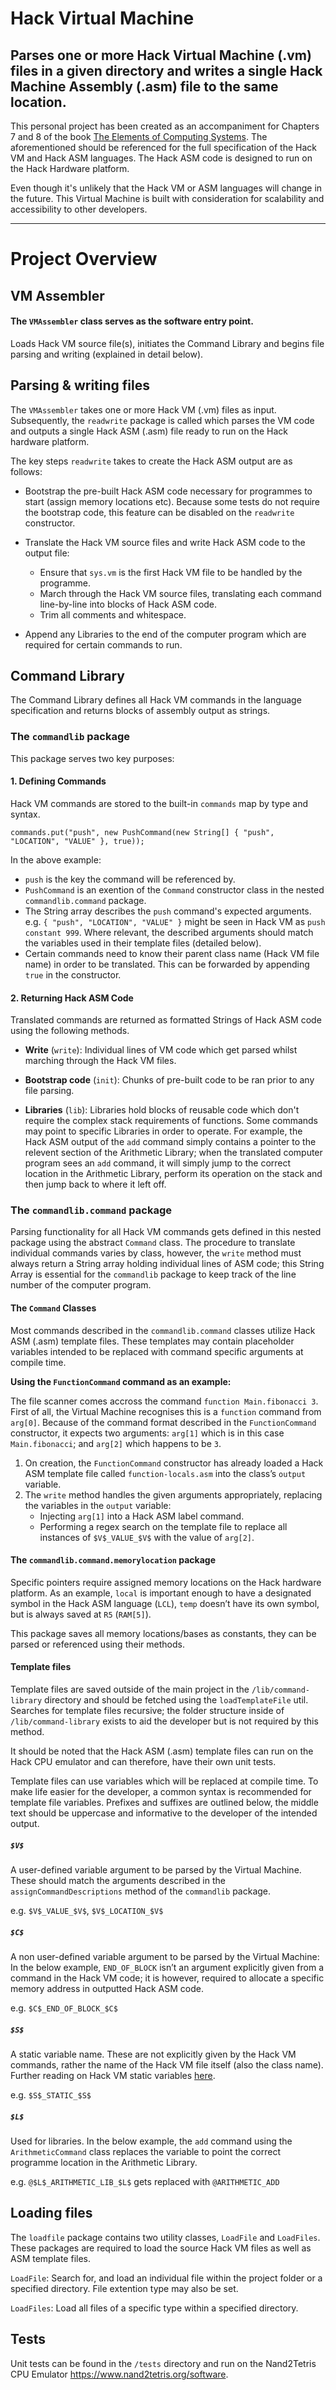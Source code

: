 # Hack Virtual Machine

## Parses one or more Hack Virtual Machine (.vm) files in a given directory and writes a single Hack Machine Assembly (.asm) file to the same location.

This personal project has been created as an accompaniment for Chapters 7 and 8 of the book [The Elements of Computing Systems](https://www.nand2tetris.org/course). The aforementioned should be referenced for the full specification of the Hack VM and Hack ASM languages. The Hack ASM code is designed to run on the Hack Hardware platform.

Even though it's unlikely that the Hack VM or ASM languages will change in the future. This Virtual Machine is built with consideration for scalability and accessibility to other developers.

---

# Project Overview

## VM Assembler

#### The `VMAssembler` class serves as the software entry point.

Loads Hack VM source file(s), initiates the Command Library and begins file parsing and writing (explained in detail below).

## Parsing & writing files

The `VMAssembler` takes one or more Hack VM (.vm) files as input. Subsequently, the `readwrite` package is called which  parses the VM code and outputs a single Hack ASM (.asm) file ready to run on the Hack hardware platform.

The key steps `readwrite` takes to create the Hack ASM output are as follows: 

- Bootstrap the pre-built Hack ASM code necessary for programmes to start (assign memory locations etc). Because some tests do not require the bootstrap code, this feature can be disabled on the `readwrite` constructor.

- Translate the Hack VM source files and write Hack ASM code to the output file:
	- Ensure that `sys.vm` is the first Hack VM file to be handled by the programme.
	- March through the Hack VM source files, translating each command line-by-line into blocks of Hack ASM code.
	- Trim all comments and whitespace.

- Append any Libraries to the end of the computer program which are required for certain commands to run.

## Command Library

The Command Library defines all Hack VM commands in the language specification and returns blocks of assembly output as strings.

### The `commandlib` package

This package serves two key purposes:

#### 1. Defining Commands

Hack VM commands are stored to the built-in `commands` map by type and syntax.

`commands.put("push", new PushCommand(new String[] { "push", "LOCATION", "VALUE" }, true));`

In the above example: 
- `push` is the key the command will be referenced by.
- `PushCommand` is an exention of the `Command` constructor class in the nested `commandlib.command` package.
- The String array describes the `push` command's expected arguments. e.g. `{ "push", "LOCATION", "VALUE" }` might be seen in Hack VM as `push constant 999`. Where relevant, the described arguments should match the variables used in their template files (detailed below).
- Certain commands need to know their parent class name (Hack VM file name) in order to be translated. This can be forwarded by appending `true` in the constructor.

#### 2. Returning Hack ASM Code

Translated commands are returned as formatted Strings of Hack ASM code using the following methods.

- **Write** (`write`): Individual lines of VM code which get parsed whilst marching through the Hack VM files.

- **Bootstrap code** (`init`): Chunks of pre-built code to be ran prior to any file parsing. 

- **Libraries** (`lib`): 
Libraries hold blocks of reusable code which don't require the complex stack requirements of functions. Some commands may point to specific Libraries in order to operate. For example, the Hack ASM output of the `add` command simply contains a pointer to the relevent section of the Arithmetic Library; when the translated computer program sees an `add` command, it will simply jump to the correct location in the Arithmetic Library, perform its operation on the stack and then jump back to where it left off.  

### The `commandlib.command` package

Parsing functionality for all Hack VM commands gets defined in this nested package using the abstract `Command` class. The procedure to translate individual commands varies by class, however, the `write` method must always return a String array holding individual lines of ASM code; this String Array is essential for the `commandlib` package to keep track of the line number of the computer program.

#### The `Command` Classes

Most commands described in the `commandlib.command` classes utilize Hack ASM (.asm) template files. These templates may contain placeholder variables intended to be replaced with command specific arguments at compile time. 

**Using the `FunctionCommand` command as an example:**

The file scanner comes accross the command `function Main.fibonacci 3`. First of all, the Virtual Machine recognises this is a `function` command from `arg[0]`. Because of the command format described in the `FunctionCommand` constructor, it expects two arguments: `arg[1]` which is in this case `Main.fibonacci`; and `arg[2]` which happens to be `3`.

1. On creation, the `FunctionCommand` constructor has already loaded a Hack ASM template file called `function-locals.asm` into the class’s `output` variable.
2. The `write` method handles the given arguments appropriately, replacing the variables in the `output` variable: 
	- Injecting `arg[1]` into a Hack ASM label command.
	- Performing a regex search on the template file to replace all instances of `$V$_VALUE_$V$` with the value of `arg[2]`.

#### The `commandlib.command.memorylocation` package

Specific pointers require assigned memory locations on the Hack hardware platform. As an example, `local` is important enough to have a designated symbol in the Hack ASM language (`LCL`), `temp` doesn’t have its own symbol, but is always saved at `R5` (`RAM[5]`).

This package saves all memory locations/bases as constants, they can be parsed or referenced using their methods.

#### Template files 

Template files are saved outside of the main project in the `/lib/command-library` directory and should be fetched using the `loadTemplateFile` util. Searches for template files recursive; the folder structure inside of  `/lib/command-library` exists to aid the developer but is not required by this method. 

It should be noted that the Hack ASM (.asm) template files can run on the Hack CPU emulator and can therefore, have their own unit tests.

Template files can use variables which will be replaced at compile time. To make life easier for the developer, a common syntax is recommended for template file variables. Prefixes and suffixes are outlined below, the middle text should be uppercase and informative to the developer of the intended output.

##### `$V$`

A user-defined variable argument to be parsed by the Virtual Machine. These should match the arguments described in the `assignCommandDescriptions` method of the `commandlib` package.

e.g. `$V$_VALUE_$V$`, `$V$_LOCATION_$V$`

##### `$C$`

A non user-defined variable argument to be parsed by the Virtual Machine: In the below example, `END_OF_BLOCK` isn’t an argument explicitly given from a command in the Hack VM code; it is however, required to allocate a specific memory address in outputted Hack ASM code.

e.g. `$C$_END_OF_BLOCK_$C$`

##### `$S$`

A static variable name. These are not explicitly given by the Hack VM commands, rather the name of the Hack VM file itself (also the class name). Further reading on Hack VM static variables [here](https://www.nand2tetris.org/course).

e.g. `$S$_STATIC_$S$`

##### `$L$`

Used for libraries. In the below example, the `add` command using the `ArithmeticCommand` class replaces the variable to point the correct programme location in the Arithmetic Library.
 
 e.g. `@$L$_ARITHMETIC_LIB_$L$` gets replaced with `@ARITHMETIC_ADD`


## Loading files

The `loadfile` package contains two utility classes, `LoadFile` and `LoadFiles`. These packages are required to load the source Hack VM files as well as ASM template files.

`LoadFile`: Search for, and load an individual file within the project folder or a specified directory. File extention type may also be set. 

`LoadFiles`: Load all files of a specific type within a specified directory.

## Tests

Unit tests can be found in the `/tests` directory and run on the Nand2Tetris CPU Emulator https://www.nand2tetris.org/software.
